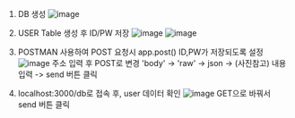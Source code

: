 1. DB 생성
![image](https://github.com/user-attachments/assets/4c51ed0a-a9f2-40cd-9ea0-8107c38b7282)

2. USER Table 생성 후 ID/PW 저장
![image](https://github.com/user-attachments/assets/f81d2939-87a9-4dbf-a206-9c4d44722539)
![image](https://github.com/user-attachments/assets/df31a57f-8a1c-42c1-b9b9-ca86068f4adb)


3. POSTMAN 사용하여 POST 요청시 app.post() ID,PW가 저장되도록 설정
![image](https://github.com/user-attachments/assets/21202d7a-89eb-4fac-965e-ff1da19297da)
주소 입력 후 POST로 변경
'body' -> 'raw' -> json -> (사진참고) 내용 입력 -> send 버튼 클릭

5. localhost:3000/db로 접속 후, user 데이터 확인
![image](https://github.com/user-attachments/assets/8b37a9bc-b6b5-42dc-98ab-95b5d5bfc404)
GET으로 바꿔서 send 버튼 클릭


